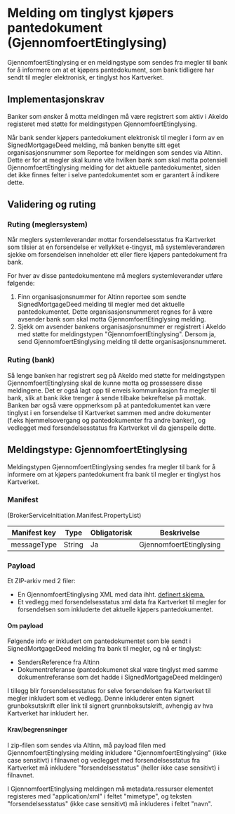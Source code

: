 # Melding om tinglyst kjøpers pantedokument (GjennomfoertEtinglysing)
GjennomfoertEtinglysing er en meldingstype som sendes fra megler til bank for å informere om at et kjøpers pantedokument, som bank tidligere har sendt til megler elektronisk, er tinglyst hos Kartverket.

## Implementasjonskrav
Banker som ønsker å motta meldingen må være registrert som aktiv i Akeldo registeret med støtte for meldingstypen GjennomfoertEtinglysing.

Når bank sender kjøpers pantedokument elektronisk til megler i form av en SignedMortgageDeed melding, må banken benytte sitt eget organisasjonsnummer som Reportee for meldingen som sendes via Altinn. Dette er for at megler skal kunne vite hvilken bank som skal motta potensiell GjennomfoertEtinglysing melding for det aktuelle pantedokumentet, siden det ikke finnes felter i selve pantedokumentet som er garantert å indikere dette.

## Validering og ruting

### Ruting (meglersystem)
Når meglers systemleverandør mottar forsendelsesstatus fra Kartverket som tilsier at en forsendelse er vellykket e-tingyst, må systemleverandøren sjekke om forsendelsen inneholder ett eller flere kjøpers pantedokument fra bank.

For hver av disse pantedokumentene må meglers systemleverandør utføre følgende:
1. Finn organisasjonsnummer for Altinn reportee som sendte SignedMortgageDeed melding til megler med det aktuelle pantedokumentet. Dette organisasjonsnummeret regnes for å være avsender bank som skal motta GjennomfoertEtinglysing melding.
2. Sjekk om avsender bankens organisasjonsnummer er registrert i Akeldo med støtte for meldingstypen "GjennomfoertEtinglysing". Dersom ja, send GjennomfoertEtinglysing melding til dette organisasjonsnummeret.

### Ruting (bank)
Så lenge banken har registrert seg på Akeldo med støtte for meldingstypen GjennomfoertEtinglysing skal de kunne motta og prossessere disse meldingene. Det er også lagt opp til enveis kommunikasjon fra megler til bank, slik at bank ikke trenger å sende tilbake bekreftelse på mottak.
Banken bør også være oppmerksom på at pantedokumentet kan være tinglyst i en forsendelse til Kartverket sammen med andre dokumenter (f.eks hjemmelsovergang og pantedokumenter fra andre banker), og vedlegget med forsendelsesstatus fra Kartverket vil da gjenspeile dette.

## Meldingstype: GjennomfoertEtinglysing

Meldingstypen GjennomfoertEtinglysing sendes fra megler til bank for å informere om at kjøpers pantedokument fra bank til megler er tinglyst hos Kartverket.

### Manifest
(BrokerServiceInitiation.Manifest.PropertyList)

|Manifest key|Type|Obligatorisk|Beskrivelse|
|--- |--- |--- |--- |
|messageType|String|Ja|GjennomfoertEtinglysing|

### Payload
Et ZIP-arkiv med 2 filer:
- En GjennomfoertEtinglysing XML med data ihht. [definert skjema.](../afpant-model/xsd/dsve-1.0.0.xsd)
- Et vedlegg med forsendelsesstatus xml data fra Kartverket til megler for forsendelsen 
som inkluderte det aktuelle kjøpers pantedokumentet.

#### Om payload
Følgende info er inkludert om pantedokumentet som ble sendt i SignedMortgageDeed melding fra bank til megler, og nå er tinglyst:

- SendersReference fra Altinn
- Dokumentreferanse (pantedokumenet skal være tinglyst med samme dokumentreferanse som det hadde i SignedMortgageDeed meldingen)

I tillegg blir forsendelsesstatus for selve forsendelsen fra Kartverket til megler inkludert
som et vedlegg. Denne inkluderer enten signert grunboksutskrift eller link til signert grunnboksutskrift, avhengig av hva Kartverket har inkludert her.

#### Krav/begrensninger
I zip-filen som sendes via Altinn, må payload filen med GjennomfoertEtinglysing melding inkludere "GjennomfoertEtinglysing" (ikke case sensitivt) i filnavnet og vedlegget med forsendelsesstatus fra Kartverket må inkludere "forsendelsesstatus" (heller ikke case sensitivt) i filnavnet.

I GjennomfoertEtinglysing meldingen må metadata.ressurser elementet registeres med "application/xml" i feltet "mimetype", og teksten "forsendelsesstatus" (ikke case sensitivt) må inkluderes i feltet "navn".
